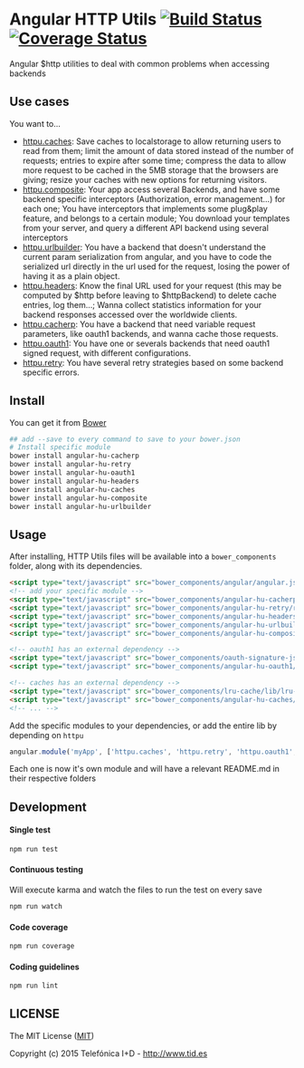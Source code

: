 # Angular HTTP Utils [![Build Status](https://travis-ci.org/angular-hu/angular-hu.svg)](https://travis-ci.org/angular-hu/angular-hu) [![Coverage Status](https://coveralls.io/repos/angular-hu/angular-hu/badge.svg)](https://coveralls.io/r/angular-hu/angular-hu)
Angular $http utilities to deal with common problems when accessing backends

## Use cases

You want to...

* [httpu.caches](src/caches/): Save caches to localstorage to allow returning users to read from them; limit the amount of data stored instead of the number of requests; entries to expire after some time; compress the data to allow more request to be cached in the 5MB storage that the browsers are giving; resize your caches with new options for returning visitors.
* [httpu.composite](src/composite/): Your app access several Backends, and have some backend specific interceptors (Authorization, error management...) for each one; You have interceptors that implements some plug&play feature, and belongs to a certain module; You download your templates from your server, and query a different API backend using several interceptors
* [httpu.urlbuilder](src/urlbuilder/): You have a backend that doesn't understand the current param serialization from angular, and you have to code the serialized url directly in the url used for the request, losing the power of having it as a plain object.
* [httpu.headers](src/headers/): Know the final URL used for your request (this may be computed by $http before leaving to $httpBackend) to delete cache entries, log them...; Wanna collect statistics information for your backend responses accessed over the worldwide clients.
* [httpu.cacherp](src/cacherp/): You have a backend that need variable request parameters, like oauth1 backends, and wanna cache those requests.
* [httpu.oauth1](src/oauth1/): You have one or severals backends that need oauth1 signed request, with different configurations.
* [httpu.retry](src/retry/): You have several retry strategies based on some backend specific errors.

## Install

You can get it from [Bower](http://bower.io/)

```sh
## add --save to every command to save to your bower.json
# Install specific module
bower install angular-hu-cacherp
bower install angular-hu-retry
bower install angular-hu-oauth1
bower install angular-hu-headers
bower install angular-hu-caches
bower install angular-hu-composite
bower install angular-hu-urlbuilder
```

## Usage

After installing, HTTP Utils files will be available into a `bower_components` folder, along with its dependencies.

```html
<script type="text/javascript" src="bower_components/angular/angular.js"></script>
<!-- add your specific module -->
<script type="text/javascript" src="bower_components/angular-hu-cacherp/cacherp.js"></script>
<script type="text/javascript" src="bower_components/angular-hu-retry/retry.js"></script>
<script type="text/javascript" src="bower_components/angular-hu-headers/headers.js"></script>
<script type="text/javascript" src="bower_components/angular-hu-urlbuilder/urlbuilder.js"></script>
<script type="text/javascript" src="bower_components/angular-hu-composite/composite.js"></script>

<!-- oauth1 has an external dependency -->
<script type="text/javascript" src="bower_components/oauth-signature-js/dist/oauth-signature.js"></script>
<script type="text/javascript" src="bower_components/angular-hu-oauth1/oauth1.js"></script>

<!-- caches has an external dependency -->
<script type="text/javascript" src="bower_components/lru-cache/lib/lru-cache.js"></script>
<script type="text/javascript" src="bower_components/angular-hu-caches/caches.js"></script>
<!-- ... -->
```

Add the specific modules to your dependencies, or add the entire lib by depending on `httpu`

```javascript
angular.module('myApp', ['httpu.caches', 'httpu.retry', 'httpu.oauth1', ...]);
```

Each one is now it's own module and will have a relevant README.md in their respective folders

## Development

#### Single test
```sh
npm run test
```

#### Continuous testing
Will execute karma and watch the files to run the test on every save

```sh
npm run watch
```

#### Code coverage
```sh
npm run coverage
```

#### Coding guidelines
```sh
npm run lint
```

## LICENSE

The MIT License ([MIT](LICENSE))

Copyright (c) 2015 Telefónica I+D - http://www.tid.es
